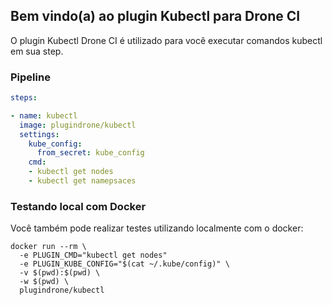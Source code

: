 ## Bem vindo(a) ao plugin Kubectl para Drone CI

O plugin Kubectl Drone CI é utilizado para você executar comandos kubectl em sua step.
### Pipeline
```yaml
steps:

- name: kubectl
  image: plugindrone/kubectl
  settings:
    kube_config: 
      from_secret: kube_config
    cmd: 
    - kubectl get nodes
    - kubectl get namepsaces
```
### Testando local com Docker

Você também pode realizar testes utilizando localmente com o docker:

```shell
docker run --rm \
  -e PLUGIN_CMD="kubectl get nodes"
  -e PLUGIN_KUBE_CONFIG="$(cat ~/.kube/config)" \
  -v $(pwd):$(pwd) \
  -w $(pwd) \
  plugindrone/kubectl
```
